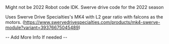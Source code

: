 Might not be 2022 Robot code IDK.
Swerve drive code for the 2022 season

Uses Swerve Drive Specialties's MK4 with L2 gear ratio with falcons as the motors.
(https://www.swervedrivespecialties.com/products/mk4-swerve-module?variant=39376675045489)

-- Add More Info If needed --
